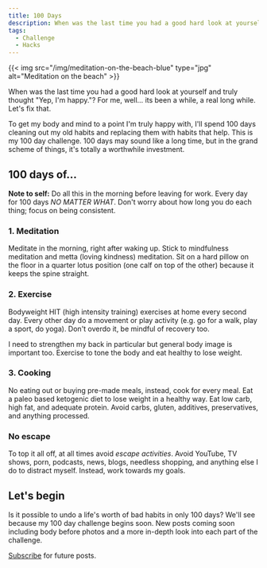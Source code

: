 ```yaml
---
title: 100 Days
description: When was the last time you had a good hard look at yourself and truly thought "Yep, I'm happy."?
tags:
  - Challenge
  - Hacks
---
```


{{< img src="/img/meditation-on-the-beach-blue" type="jpg" alt="Meditation on the beach" >}}

When was the last time you had a good hard look at yourself and truly thought "Yep, I'm happy."? For me, well… its been a while, a real long while. Let's fix that.

To get my body and mind to a point I'm truly happy with, I'll spend 100 days cleaning out my old habits and replacing them with habits that help. This is my 100 day challenge. 100 days may sound like a long time, but in the grand scheme of things, it's totally a worthwhile investment.

## 100 days of…

**Note to self:** Do all this in the morning before leaving for work. Every day for 100 days _NO MATTER WHAT_. Don't worry about how long you do each thing; focus on being consistent.

### 1. Meditation

Meditate in the morning, right after waking up. Stick to mindfulness meditation and metta (loving kindness) meditation. Sit on a hard pillow on the floor in a quarter lotus position (one calf on top of the other) because it keeps the spine straight.

### 2. Exercise

Bodyweight HIT (high intensity training) exercises at home every second day. Every other day do a movement or play activity (e.g. go for a walk, play a sport, do yoga). Don't overdo it, be mindful of recovery too.

I need to strengthen my back in particular but general body image is important too. Exercise to tone the body and eat healthy to lose weight.

### 3. Cooking

No eating out or buying pre-made meals, instead, cook for every meal. Eat a paleo based ketogenic diet to lose weight in a healthy way. Eat low carb, high fat, and adequate protein. Avoid carbs, gluten, additives, preservatives, and anything processed.

### No escape

To top it all off, at all times avoid _escape activities_. Avoid YouTube, TV shows, porn, podcasts, news, blogs, needless shopping, and anything else I do to distract myself. Instead, work towards my goals.

## Let's begin

Is it possible to undo a life's worth of bad habits in only 100 days? We'll see because my 100 day challenge begins soon. New posts coming soon including body before photos and a more in-depth look into each part of the challenge.

[Subscribe](/) for future posts.
